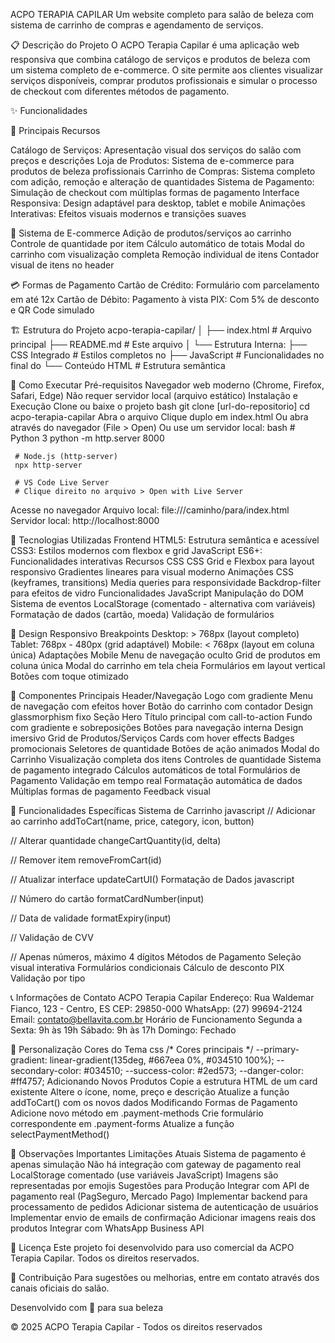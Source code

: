 ACPO TERAPIA CAPILAR
Um website completo para salão de beleza com sistema de carrinho de compras e agendamento de serviços.

📋 Descrição do Projeto
O ACPO Terapia Capilar é uma aplicação web responsiva que combina catálogo de serviços e produtos de beleza com 
um sistema completo de e-commerce. O site permite aos clientes visualizar serviços disponíveis, comprar produtos 
profissionais e simular o processo de checkout com diferentes métodos de pagamento.

✨ Funcionalidades

🎯 Principais Recursos

Catálogo de Serviços: Apresentação visual dos serviços do salão com preços e descrições
Loja de Produtos: Sistema de e-commerce para produtos de beleza profissionais
Carrinho de Compras: Sistema completo com adição, remoção e alteração de quantidades
Sistema de Pagamento: Simulação de checkout com múltiplas formas de pagamento
Interface Responsiva: Design adaptável para desktop, tablet e mobile
Animações Interativas: Efeitos visuais modernos e transições suaves

🛒 Sistema de E-commerce
Adição de produtos/serviços ao carrinho
Controle de quantidade por item
Cálculo automático de totais
Modal do carrinho com visualização completa
Remoção individual de itens
Contador visual de itens no header

💳 Formas de Pagamento
Cartão de Crédito: Formulário com parcelamento em até 12x
Cartão de Débito: Pagamento à vista
PIX: Com 5% de desconto e QR Code simulado

🏗️ Estrutura do Projeto
acpo-terapia-capilar/
│
├── index.html              # Arquivo principal
├── README.md              # Este arquivo
│
└── Estrutura Interna:
    ├── CSS Integrado       # Estilos completos no <head>
    ├── JavaScript         # Funcionalidades no final do <body>
    └── Conteúdo HTML      # Estrutura semântica

🚀 Como Executar
Pré-requisitos
Navegador web moderno (Chrome, Firefox, Safari, Edge)
Não requer servidor local (arquivo estático)
Instalação e Execução
Clone ou baixe o projeto
bash
   git clone [url-do-repositorio]
   cd acpo-terapia-capilar
Abra o arquivo
Clique duplo em index.html
Ou abra através do navegador (File > Open)
Ou use um servidor local:
bash
     # Python 3
     python -m http.server 8000
     
     # Node.js (http-server)
     npx http-server
     
     # VS Code Live Server
     # Clique direito no arquivo > Open with Live Server
Acesse no navegador
Arquivo local: file:///caminho/para/index.html
Servidor local: http://localhost:8000

🎨 Tecnologias Utilizadas
Frontend
HTML5: Estrutura semântica e acessível
CSS3: Estilos modernos com flexbox e grid
JavaScript ES6+: Funcionalidades interativas
Recursos CSS
CSS Grid e Flexbox para layout responsivo
Gradientes lineares para visual moderno
Animações CSS (keyframes, transitions)
Media queries para responsividade
Backdrop-filter para efeitos de vidro
Funcionalidades JavaScript
Manipulação do DOM
Sistema de eventos
LocalStorage (comentado - alternativa com variáveis)
Formatação de dados (cartão, moeda)
Validação de formulários

📱 Design Responsivo
Breakpoints
Desktop: > 768px (layout completo)
Tablet: 768px - 480px (grid adaptável)
Mobile: < 768px (layout em coluna única)
Adaptações Mobile
Menu de navegação oculto
Grid de produtos em coluna única
Modal do carrinho em tela cheia
Formulários em layout vertical
Botões com toque otimizado

🧩 Componentes Principais
Header/Navegação
Logo com gradiente
Menu de navegação com efeitos hover
Botão do carrinho com contador
Design glassmorphism fixo
Seção Hero
Título principal com call-to-action
Fundo com gradiente e sobreposições
Botões para navegação interna
Design imersivo
Grid de Produtos/Serviços
Cards com hover effects
Badges promocionais
Seletores de quantidade
Botões de ação animados
Modal do Carrinho
Visualização completa dos itens
Controles de quantidade
Sistema de pagamento integrado
Cálculos automáticos de total
Formulários de Pagamento
Validação em tempo real
Formatação automática de dados
Múltiplas formas de pagamento
Feedback visual

🎯 Funcionalidades Específicas
Sistema de Carrinho
javascript
// Adicionar ao carrinho
addToCart(name, price, category, icon, button)

// Alterar quantidade
changeCartQuantity(id, delta)

// Remover item
removeFromCart(id)

// Atualizar interface
updateCartUI()
Formatação de Dados
javascript

// Número do cartão
formatCardNumber(input)

// Data de validade
formatExpiry(input)

// Validação de CVV

// Apenas números, máximo 4 dígitos
Métodos de Pagamento
Seleção visual interativa
Formulários condicionais
Cálculo de desconto PIX
Validação por tipo

📞 Informações de Contato
ACPO Terapia Capilar
Endereço: Rua Waldemar Fianco, 123 - Centro, ES
CEP: 29850-000
WhatsApp: (27) 99694-2124
Email: contato@bellavita.com.br
Horário de Funcionamento
Segunda a Sexta: 9h às 19h
Sábado: 9h às 17h
Domingo: Fechado

🔧 Personalização
Cores do Tema
css
/* Cores principais */
--primary-gradient: linear-gradient(135deg, #667eea 0%, #034510 100%);
--secondary-color: #034510;
--success-color: #2ed573;
--danger-color: #ff4757;
Adicionando Novos Produtos
Copie a estrutura HTML de um card existente
Altere o ícone, nome, preço e descrição
Atualize a função addToCart() com os novos dados
Modificando Formas de Pagamento
Adicione novo método em .payment-methods
Crie formulário correspondente em .payment-forms
Atualize a função selectPaymentMethod()

🚨 Observações Importantes
Limitações Atuais
Sistema de pagamento é apenas simulação
Não há integração com gateway de pagamento real
LocalStorage comentado (use variáveis JavaScript)
Imagens são representadas por emojis
Sugestões para Produção
Integrar com API de pagamento real (PagSeguro, Mercado Pago)
Implementar backend para processamento de pedidos
Adicionar sistema de autenticação de usuários
Implementar envio de emails de confirmação
Adicionar imagens reais dos produtos
Integrar com WhatsApp Business API

📄 Licença
Este projeto foi desenvolvido para uso comercial da ACPO Terapia Capilar. Todos os direitos reservados.

👥 Contribuição
Para sugestões ou melhorias, entre em contato através dos canais oficiais do salão.

Desenvolvido com 💜 para sua beleza

© 2025 ACPO Terapia Capilar - Todos os direitos reservados
